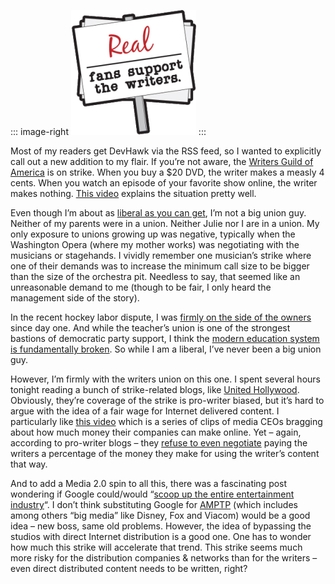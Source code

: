 ::: image-right
![](wga-support.png) 
:::

Most of my
readers get DevHawk via the RSS feed, so I wanted to explicitly call out
a new addition to my flair. If you’re not aware, the [Writers Guild of
America](http://www.wga.org/) is on strike. When you buy a \$20 DVD, the
writer makes a measly 4 cents. When you watch an episode of your
favorite show online, the writer makes nothing. [This
video](http://www.youtube.com/watch?v=oJ55Ir2jCxk) explains the
situation pretty well.

Even though I’m about as [liberal as you can
get](http://devhawk.net/2007/07/03/a-tough-fourth/), I’m not a big
union guy. Neither of my parents were in a union. Neither Julie nor I
are in a union. My only exposure to unions growing up was negative,
typically when the Washington Opera (where my mother works) was
negotiating with the musicians or stagehands. I vividly remember one
musician’s strike where one of their demands was to increase the minimum
call size to be bigger than the size of the orchestra pit. Needless to
say, that seemed like an unreasonable demand to me (though to be fair, I
only heard the management side of the story).

In the recent hockey labor dispute, I was [firmly on the side of the
owners](http://devhawk.net/2004/09/10/long-cold-winter-without-hockey/)
since day one. And while the teacher’s union is one of the strongest
bastions of democratic party support, I think the [modern education
system is fundamentally
broken](http://devhawk.net/2006/06/21/against-school/). So while I
am a liberal, I’ve never been a big union guy.

However, I’m firmly with the writers union on this one. I spent several
hours tonight reading a bunch of strike-related blogs, like [United
Hollywood](http://unitedhollywood.blogspot.com/). Obviously, they’re
coverage of the strike is pro-writer biased, but it’s hard to argue with
the idea of a fair wage for Internet delivered content. I particularly
like [this video](http://www.youtube.com/watch?v=8a37uqd5vTw) which is a
series of clips of media CEOs bragging about how much money their
companies can make online. Yet – again, according to pro-writer blogs –
they [refuse to even
negotiate](http://unitedhollywood.blogspot.com/2007/10/wga-recently-released-following.html)
paying the writers a percentage of the money they make for using the
writer’s content that way.

And to add a Media 2.0 spin to all this, there was a fascinating post
wondering if Google could/would “[scoop up the entire entertainment
industry](http://unitedhollywood.blogspot.com/2007/11/google-save-us.html)“.
I don’t think substituting Google for [AMPTP](http://www.amptp.org)
(which includes among others “big media” like Disney, Fox and Viacom)
would be a good idea – new boss, same old problems. However, the idea of
bypassing the studios with direct Internet distribution is a good one.
One has to wonder how much this strike will accelerate that trend. This
strike seems much more risky for the distribution companies & networks
than for the writers – even direct distributed content needs to be
written, right?
